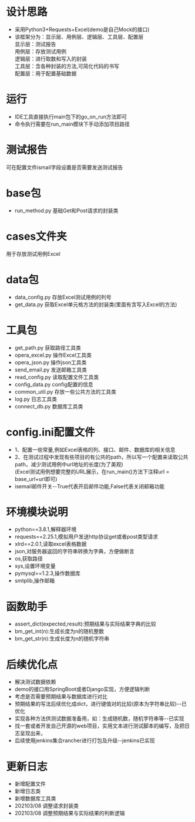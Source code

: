 # 设计思路
* 采用Python3+Requests+Excel(demo是自己Mock的接口)  
* 该框架分为：显示层、用例层、逻辑层、工具层、配置层  
显示层：测试报告  
用例层：存放测试用例  
逻辑层：进行取数和写入的封装  
工具层：含各种封装的方法,可简化代码的书写  
配置层：用于配置基础数据



# 运行
* IDE工具直接执行main包下的go_on_run方法即可
* 命令执行需要在run_main模块下手动添加项目路径

# 测试报告
可在配置文件ismail字段设置是否需要发送测试报告


# base包
* run_method.py       基础Get和Post请求的封装类

# cases文件夹
用于存放测试用例Excel

# data包
* data_config.py      存放Excel测试用例的列号  
* get_data.py         获取Excel单元格方法的封装类(里面有含写入Excel的方法)

# 工具包
* get_path.py         获取路径工具类
* opera_excel.py      操作Excel工具类
* opera_json.py       操作json工具类
* send_email.py       发送邮箱工具类
* read_config.py      读取配置文件工具类
* config_data.py      config配置的信息
* common_util.py      存放一些公共方法的工具类
* log.py              日志工具类
* connect_db.py       数据库工具类

# config.ini配置文件
* 1、配置一些常量,例如Excel表格的列、接口、邮件、数据库的相关信息
* 2、在测试过程中发现有些项目的有公共的path，所以写一个配置来读取公共path，减少测试用例中url地址的长度(为了美观)  
    (Excel测试用例想要完整的URL展示，在run_main()方法下注释url = base_url+url即可)
* isemail邮件开关--True代表开启邮件功能,False代表关闭邮箱功能

# 环境模块说明
* python==3.8.1,解释器环境
* requests==2.25.1,模拟用户发送http协议get或者post类型请求
* xlrd==2.0.1,读取excel表格数据
* json,对服务器返回的字符串转换为字典，方便做断言
* os,获取路径
* sys,设置环境变量
* pymysql==1.2.3,操作数据库
* smtplib,操作邮箱

# 函数助手
* assert_dict(expected,result):预期结果与实际结果字典的比较
* bm_get_int(n):生成长度为n的随机整数
* bm_get_str(n):生成长度为n的随机字符串

# 后续优化点
* 解决测试数据依赖
* demo的接口用SpringBoot或者Django实现，方便逻辑判断  
* 考虑是否需要预期结果与数据库进行对比
* 预期结果的写法后续优化成dict，进行键值对的比较(原本为字符串比较)--已优化
* 实现各种方法供测试数据准备用，如：生成随机数，随机字符串等--已实现
* 找一套或者开发自己开源的web项目，实用文本进行测试脚本的编写，及把日志呈现出来，
* 后续使用jenkins集合rancher进行打包及升级--jenkins已实现

# 更新日志
* 新增配置文件
* 新增日志类
* 新增数据库工具类
* 202103/08 调整请求封装类
* 202103/08 调整预期结果与实际结果的判断逻辑
